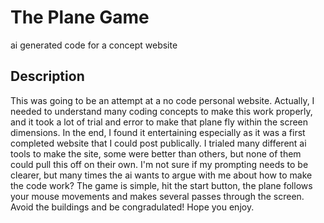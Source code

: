 # The Plane Game

ai generated code for a concept website

## Description

This was going to be an attempt at a no code personal website.  Actually, I needed to understand many
coding concepts to make this work properly, and it took a lot of trial and error to make that plane
fly within the screen dimensions.  In the end, I found it entertaining especially as it was a first 
completed website that I could post publically.  I trialed many different ai tools to make the site,
some were better than others, but none of them could pull this off on their own.  I'm not sure if my
prompting needs to be clearer, but many times the ai wants to argue with me about how to make the code
work?  The game is simple, hit the start button, the plane follows your mouse movements and makes several
passes through the screen.  Avoid the buildings and be congradulated!  Hope you enjoy.
